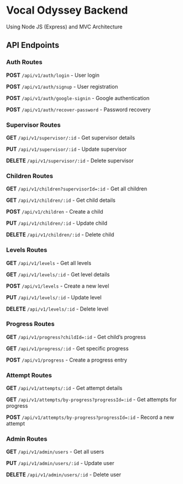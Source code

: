 # Vocal Odyssey Backend  
Using Node JS (Express) and MVC Architecture

## API Endpoints  

### Auth Routes  
**POST** `/api/v1/auth/login` - User login  

**POST** `/api/v1/auth/signup` - User registration  

**POST** `/api/v1/auth/google-signin` - Google authentication  

**POST** `/api/v1/auth/recover-password` - Password recovery  

### Supervisor Routes  
**GET** `/api/v1/supervisor/:id` - Get supervisor details  

**PUT** `/api/v1/supervisor/:id` - Update supervisor  

**DELETE** `/api/v1/supervisor/:id` - Delete supervisor  

### Children Routes  
**GET** `/api/v1/children?supervisorId=:id` - Get all children   

**GET** `/api/v1/children/:id` - Get child details  

**POST** `/api/v1/children` - Create a child  

**PUT** `/api/v1/children/:id` - Update child  

**DELETE** `/api/v1/children/:id` - Delete child  

### Levels Routes  
**GET** `/api/v1/levels` - Get all levels  

**GET** `/api/v1/levels/:id` - Get level details  

**POST** `/api/v1/levels` - Create a new level  

**PUT** `/api/v1/levels/:id` - Update level  

**DELETE** `/api/v1/levels/:id` - Delete level  

### Progress Routes  
**GET** `/api/v1/progress?childId=:id` - Get child’s progress  

**GET** `/api/v1/progress/:id` - Get specific progress  

**POST** `/api/v1/progress` - Create a progress entry  

### Attempt Routes  
**GET** `/api/v1/attempts/:id` - Get attempt details  

**GET** `/api/v1/attempts/by-progress?progressId=:id` - Get attempts for progress  

**POST** `/api/v1/attempts/by-progress?progressId=:id` - Record a new attempt  

### Admin Routes  
**GET** `/api/v1/admin/users` - Get all users  

**PUT** `/api/v1/admin/users/:id` - Update user  

**DELETE** `/api/v1/admin/users/:id` - Delete user  
